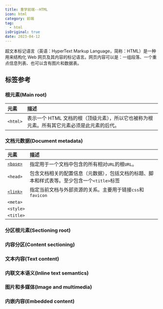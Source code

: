```yaml
---
title: 重学前端--HTML
icon: html
category: 前端
tag:
  - html
isOriginal: true
date: 2023-04-12
---
```


超文本标记语言（英语：HyperText Markup Language，简称：HTML）是一种用来结构化 Web 网页及其内容的标记语言。网页内容可以是：一组段落、一个重点信息列表、也可以含有图片和数据表。

<!-- more -->

## 标签参考

### 根元素(Main root)

|元素               |描述                   |
|:-----------------|:----------------------|
|`<html>`|表示一个 HTML 文档的根（顶级元素），所以它也被称为根元素。所有其它元素必须是此元素的后代。|


### 文档元数据(Document metadata)

|元素               |描述                   |
|:-----------------|:----------------------|
|<a href="./tags/base.html">`<base>`</a>|指定用于一个文档中包含的所有相对`URL`的根`URL`。|
|`<head>`|包含文档相关的配置信息（元数据），包括文档的标题、脚本和样式表等。至少包含一个`<title>`标签|
|<a href="./tags/link.html">`<link>`</a>|指定当前文档与外部资源的关系。主要用于链接`css`和`favicon`|
|`<meta>`||
|`<style>`||
|`<title>`||

### 分区根元素(Sectioning root)

### 内容分区(Content sectioning)

### 文本内容(Text content)

### 内联文本语义(Inline text semantics)

### 图片和多媒体(Image and multimedia)

### 内嵌内容(Embedded content)